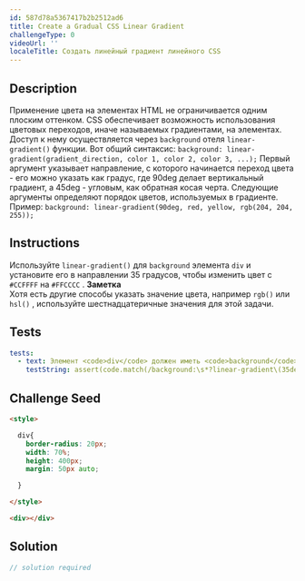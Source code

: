 ```yaml
---
id: 587d78a5367417b2b2512ad6
title: Create a Gradual CSS Linear Gradient
challengeType: 0
videoUrl: ''
localeTitle: Создать линейный градиент линейного CSS
---
```


## Description
<section id="description"> Применение цвета на элементах HTML не ограничивается одним плоским оттенком. CSS обеспечивает возможность использования цветовых переходов, иначе называемых градиентами, на элементах. Доступ к нему осуществляется через <code>background</code> отеля <code>linear-gradient()</code> функции. Вот общий синтаксис: <code>background: linear-gradient(gradient_direction, color 1, color 2, color 3, ...);</code> Первый аргумент указывает направление, с которого начинается переход цвета - его можно указать как градус, где 90deg делает вертикальный градиент, а 45deg - угловым, как обратная косая черта. Следующие аргументы определяют порядок цветов, используемых в градиенте. Пример: <code>background: linear-gradient(90deg, red, yellow, rgb(204, 204, 255));</code> </section>

## Instructions
<section id="instructions"> Используйте <code>linear-gradient()</code> для <code>background</code> элемента <code>div</code> и установите его в направлении 35 градусов, чтобы изменить цвет с <code>#CCFFFF</code> на <code>#FFCCCC</code> . <strong>Заметка</strong> <br> Хотя есть другие способы указать значение цвета, например <code>rgb()</code> или <code>hsl()</code> , используйте шестнадцатеричные значения для этой задачи. </section>

## Tests
<section id='tests'>

```yml
tests:
  - text: Элемент <code>div</code> должен иметь <code>background</code> с <code>linear-gradient</code> с заданным направлением и цветами.
    testString: assert(code.match(/background:\s*?linear-gradient\(35deg,\s*?(#CCFFFF|#CFF),\s*?(#FFCCCC|#FCC)\);/gi), "The <code>div</code> element should have a <code>linear-gradient</code> <code>background</code> with the specified direction and colors.");

```

</section>

## Challenge Seed
<section id='challengeSeed'>

<div id='html-seed'>

```html
<style>

  div{
    border-radius: 20px;
    width: 70%;
    height: 400px;
    margin: 50px auto;

  }

</style>

<div></div>

```

</div>



</section>

## Solution
<section id='solution'>

```js
// solution required
```
</section>
